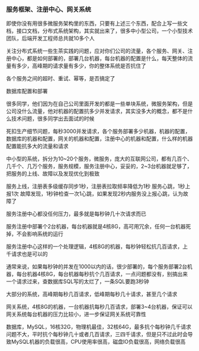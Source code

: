 
### 服务框架、注册中心、网关系统

即使你没有用很多微服务架构里的东西，只要有上述三个东西，配合上写一些文档，接口文档，分布式系统架构，其实就出来了，很多中小型公司，一个小型技术团队，后端开发工程师总共就10多个人

关注分布式系统一些生茶实践的问题，应对你们公司的流量，各个服务、网关、注册中心，都是如何部署的，部署几台机器，每台机器的配置是什么，每天整体的流量有多少，高峰期的请求量有多少，你的整体系统是否抗住了

各个服务之间的超时、重试、幂等，是否搞定了

数据库配置和部署


很多同学，他们因为在自己公司里面开发的都是一些单块系统，微服务架构，但是公司没什么流量，他对机器的配置抗多少并发请求，其实没多大的概念，都不是什么技术问题，很多同学出去面试的时候

死扣生产细节问题，每秒3000并发请求，各个服务部署多少机器，机器的配置，数据库的机器和配置，网关的机器和配置，注册中心的机器和配置，什么样的机器配置能抗多大的流量和请求



中小型的系统，拆分为10~20个服务，微服务，庞大的互联网公司，都有几百个、几千个、几万个服务，服务规模，服务注册中心，妥妥的，2~3台机器就足够了，把服务的上线、故障以及发现优化到极致

服务上线，注册表多级缓存同步1秒，注册表拉取频率降低为1秒
服务心跳，1秒上报1次
故障发现，1秒钟检查一次1心跳，如果发现2秒内服务没上报心跳，认为故障了

服务注册中心都没任何压力，最多就是每秒钟几十次请求而已

服务注册中部署个2台机器，每台机器就是4核8G，高可用冗余，任何一台机器死掉，不会影响系统的运行

服务注册中心这样的一个处理逻辑，4核8G的机器，每秒钟轻松抗几百请求，上千请求也是可以的

通常来说，如果每秒钟的并发在1000以内的话，很少部署的，每个服务部署2台机器，每台机器4核8G，每台机器每秒抗个几百请求，一点问题都没有，别搞出来一个请求过来，查数据库SQL写的太烂了，一条SQL要跑3秒钟

大部分的系统，高峰期每秒几百请求，低峰期每秒几十请求，甚至几个请求



网关系统，4核8G的机器，一台机器抗每秒几百请求，部署3~4台机器，保证可以网关系统每台机器的压力比较小，进一步保证网关系统可靠性



数据库，MySQL，16核32G，物理机最佳，32核64G，最多抗个每秒钟几千请求问题不大，平时抗个每秒钟几十或者几百请求，三四千请求，但是只不过此时会导致MySQL机器的负载很高，CPU使用率很高，磁盘IO负载很高，网络负载很高










